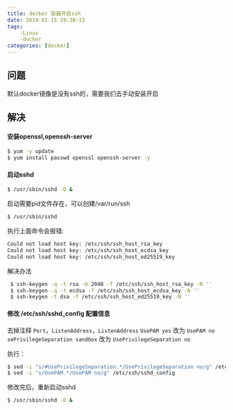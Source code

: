 ```yaml
---
title: docker 容器开启ssh
date: 2019-01-15 19:38:13
tags: 
    -Linux
    -docker
categories: [docker]
---
```

## 问题
默认docker镜像是没有ssh的，需要我们去手动安装开启

## 解决
#### 安装openssl,openssh-server

```bash
$ yum -y update
$ yum install passwd openssl openssh-server -y
```

#### 启动sshd
```bash
$ /usr/sbin/sshd -D &
```
启动需要pid文件存在，可以创建/var/run/ssh
```bash
$ /usr/sbin/sshd
```
执行上面命令会报错:
```bash
Could not load host key: /etc/ssh/ssh_host_rsa_key
Could not load host key: /etc/ssh/ssh_host_ecdsa_key
Could not load host key: /etc/ssh/ssh_host_ed25519_key
```
解决办法
```bash
 $ ssh-keygen -q -t rsa -b 2048 -f /etc/ssh/ssh_host_rsa_key -N ''
 $ ssh-keygen -q -t ecdsa -f /etc/ssh/ssh_host_ecdsa_key -N ''
 $ ssh-keygen -t dsa -f /etc/ssh/ssh_host_ed25519_key -N ''
```
#### 修改 /etc/ssh/sshd_config 配置信息

去掉注释 `Port`，`ListenAddress`，`ListenAddress`
`UsePAM yes` 改为 `UsePAM no`
`sePrivilegeSeparation sandbox` 改为 `UsePrivilegeSeparation no`

执行：
```bash
$ sed -i "s/#UsePrivilegeSeparation.*/UsePrivilegeSeparation no/g" /etc/ssh/sshd_config
$ sed -i "s/UsePAM.*/UsePAM no/g" /etc/ssh/sshd_config
```

修改完后，重新启动sshd
```bash
$ /usr/sbin/sshd -D &
```